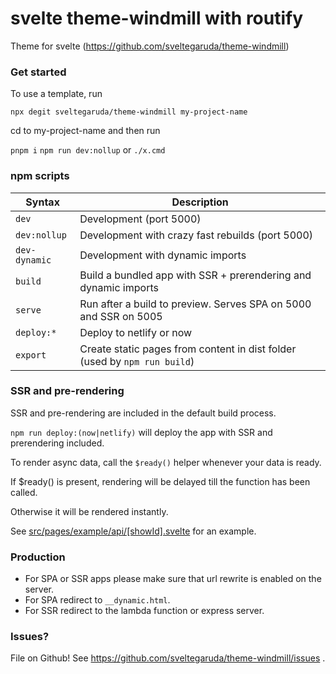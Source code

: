 # svelte theme-windmill with routify

Theme for svelte (https://github.com/sveltegaruda/theme-windmill)

### Get started

To use a template, run

`npx degit sveltegaruda/theme-windmill my-project-name`

cd to my-project-name and then run

`pnpm i`
`npm run dev:nollup` or
`./x.cmd`

### npm scripts

| Syntax           | Description                                                                       |
|------------------|-----------------------------------------------------------------------------------|
| `dev`            | Development (port 5000)                                                           |
| `dev:nollup`     | Development with crazy fast rebuilds (port 5000)                                  |
| `dev-dynamic`    | Development with dynamic imports                                                  |
| `build`          | Build a bundled app with SSR + prerendering and dynamic imports                   |
| `serve`          | Run after a build to preview. Serves SPA on 5000 and SSR on 5005                  |
| `deploy:*`       | Deploy to netlify or now                                                          |
| `export`         | Create static pages from content in dist folder (used by `npm run build`)         |

### SSR and pre-rendering

SSR and pre-rendering are included in the default build process.

`npm run deploy:(now|netlify)` will deploy the app with SSR and prerendering included.

To render async data, call the `$ready()` helper whenever your data is ready.

If $ready() is present, rendering will be delayed till the function has been called.

Otherwise it will be rendered instantly.

See [src/pages/example/api/[showId].svelte](https://github.com/sveltech/routify-starter/blob/master/src/pages/example/api/%5BshowId%5D.svelte) for an example.

### Production

* For SPA or SSR apps please make sure that url rewrite is enabled on the server.
* For SPA redirect to `__dynamic.html`.
* For SSR redirect to the lambda function or express server.

### Issues?

File on Github! See https://github.com/sveltegaruda/theme-windmill/issues .